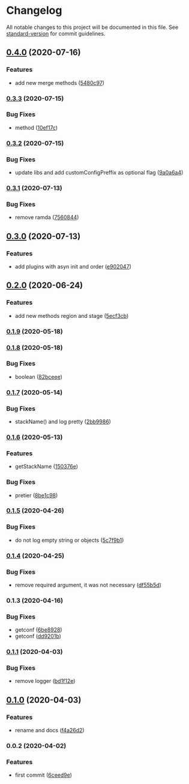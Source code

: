 # Changelog

All notable changes to this project will be documented in this file. See [standard-version](https://github.com/conventional-changelog/standard-version) for commit guidelines.

## [0.4.0](https://github.com/w4rlock/base-serverless-plugin/compare/0.3.3...0.4.0) (2020-07-16)


### Features

* add new merge methods ([5480c97](https://github.com/w4rlock/base-serverless-plugin/commit/5480c97ab67d23f25f47a15a4937632be48ac595))

### [0.3.3](https://github.com/w4rlock/base-serverless-plugin/compare/0.3.2...0.3.3) (2020-07-15)


### Bug Fixes

* method ([10ef17c](https://github.com/w4rlock/base-serverless-plugin/commit/10ef17c2d15d3c8e6cfe30f21ade772af5367b38))

### [0.3.2](https://github.com/w4rlock/base-serverless-plugin/compare/0.3.1...0.3.2) (2020-07-15)


### Bug Fixes

* update libs and add customConfigPreffix as optional flag ([9a0a6a4](https://github.com/w4rlock/base-serverless-plugin/commit/9a0a6a469f9594f8ab69705552fbb48f4fd9d59a))

### [0.3.1](https://github.com/w4rlock/base-serverless-plugin/compare/0.3.0...0.3.1) (2020-07-13)


### Bug Fixes

* remove ramda ([7560844](https://github.com/w4rlock/base-serverless-plugin/commit/7560844bcf4feba836b73906188a8c1f5e7b5b10))

## [0.3.0](https://github.com/w4rlock/base-serverless-plugin/compare/0.2.0...0.3.0) (2020-07-13)


### Features

* add plugins with asyn init and order ([e902047](https://github.com/w4rlock/base-serverless-plugin/commit/e9020473a61d9a338937e475cf9f6bab20854a86))

## [0.2.0](https://github.com/w4rlock/base-serverless-plugin/compare/0.1.9...0.2.0) (2020-06-24)


### Features

* add new methods region and stage ([5ecf3cb](https://github.com/w4rlock/base-serverless-plugin/commit/5ecf3cb3235257901df419b30445fef5fea5e027))

### [0.1.9](https://github.com/w4rlock/base-serverless-plugin/compare/0.1.8...0.1.9) (2020-05-18)

### [0.1.8](https://github.com/w4rlock/base-serverless-plugin/compare/0.1.7...0.1.8) (2020-05-18)


### Bug Fixes

* boolean ([82bceee](https://github.com/w4rlock/base-serverless-plugin/commit/82bceeec6078260ced0132f3201a9cd4a99834e0))

### [0.1.7](https://github.com/w4rlock/base-serverless-plugin/compare/0.1.6...0.1.7) (2020-05-14)


### Bug Fixes

* stackName() and log pretty ([2bb9986](https://github.com/w4rlock/base-serverless-plugin/commit/2bb99860ed8747751a3bbdb9dcd0a91d900c5a77))

### [0.1.6](https://github.com/w4rlock/base-serverless-plugin/compare/0.1.5...0.1.6) (2020-05-13)


### Features

* getStackName ([150376e](https://github.com/w4rlock/base-serverless-plugin/commit/150376ef5fae79443d3624b77ad0f3a4bac6bbc8))


### Bug Fixes

* pretier ([8be1c98](https://github.com/w4rlock/base-serverless-plugin/commit/8be1c981af73592539dbb7ebaf4e6d5765b996f3))

### [0.1.5](https://github.com/w4rlock/base-serverless-plugin/compare/0.1.4...0.1.5) (2020-04-26)


### Bug Fixes

* do not log empty string or objects ([5c7f9b1](https://github.com/w4rlock/base-serverless-plugin/commit/5c7f9b1e357a8dc595e8c67e2525f553dee05b16))

### [0.1.4](https://github.com/w4rlock/base-serverless-plugin/compare/0.1.3...0.1.4) (2020-04-25)


### Bug Fixes

* remove required argument, it was not necessary ([df55b5d](https://github.com/w4rlock/base-serverless-plugin/commit/df55b5dc6550db2fe9c5dc318b121a5bf29ed3ee))

### 0.1.3 (2020-04-16)


### Bug Fixes

* getconf ([6be8928](https://github.com/w4rlock/base-serverless-plugin/commit/6be89280dab7f7afdc1a957a9a72c01ba69e7169))
* getconf ([dd9201b](https://github.com/w4rlock/base-serverless-plugin/commit/dd9201bc1e891dfddddcfd3a0121a501f052a7a0))

### [0.1.1](https://github.com/w4rlock/base-serverless-plugin/compare/0.1.0...0.1.1) (2020-04-03)


### Bug Fixes

* remove logger ([bd1f12e](https://github.com/w4rlock/base-serverless-plugin/commit/bd1f12e0afb7e1fc42039723238f498264d793bb))

## [0.1.0](https://github.com/w4rlock/base-serverless-plugin/compare/0.0.2...0.1.0) (2020-04-03)


### Features

* rename and docs ([f4a26d2](https://github.com/w4rlock/base-serverless-plugin/commit/f4a26d287a91df3c9fbc0a875065c3d5162241e5))

### 0.0.2 (2020-04-02)


### Features

* first commit ([6ceed9e](https://github.com/w4rlock/base-serverless-plugin/commit/6ceed9e95a564f8c2c2a99680a420f9f9476a07e))
